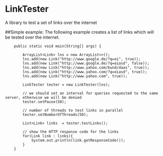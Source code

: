 # LinkTester
A library to test a set of links over the internet


##Simple example:
The following example creates a list of links which will be tested over the internet. 

```
	public static void main(String[] args) {

		ArrayList<Link> lns = new ArrayList<>();
		lns.add(new Link("http://www.google.de/?q=oi", true));
		lns.add(new Link("http://www.google.de/?q=oiasd", false));
		lns.add(new Link("http://www.yahoo.com/bund/daas", true));
		lns.add(new Link("http://www.yahoo.com/?q=oiasd", true));
		lns.add(new Link("http://www.yahoo.com", true));

		LinkTester tester = new LinkTester(lns);
		
		// we should set an interval for queries requested to the same server, otherwise we will be denied
		tester.setPause(50);
		
		// number of threads to test links in parallel
		tester.setNumberOfThreads(50);
		
		List<Link> links  = tester.testLinks();
		
		// show the HTTP response code for the links 
		for(Link link : links){
			System.out.println(link.getResponseCode());
		}
	}
```
